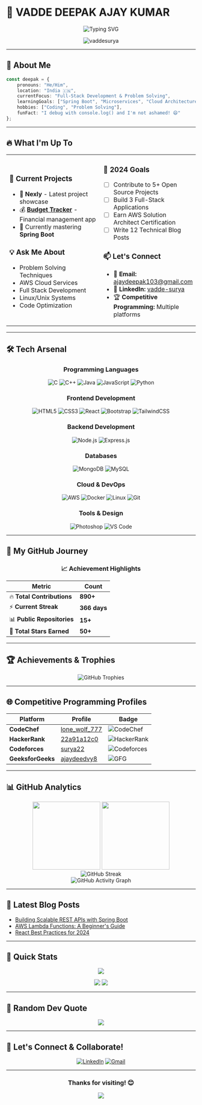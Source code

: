 # 🚀 VADDE DEEPAK AJAY KUMAR

<div align="center">
  
  ![Typing SVG](https://readme-typing-svg.herokuapp.com/?lines=Full-Stack+Developer+%F0%9F%92%BB;Problem+Solver+%F0%9F%A7%A9;AWS+Enthusiast+%E2%98%81%EF%B8%8F;Always+Learning+%F0%9F%93%9A&font=Fira%20Code&center=true&width=380&height=50&duration=4000&pause=1000)
  
  <img src="https://komarev.com/ghpvc/?username=vaddesurya&label=Profile%20views&color=0e75b6&style=for-the-badge" alt="vaddesurya" />
  
</div>

---

## 🎯 About Me

```typescript
const deepak = {
    pronouns: "He/Him",
    location: "India 🇮🇳",
    currentFocus: "Full-Stack Development & Problem Solving",
    learningGoals: ["Spring Boot", "Microservices", "Cloud Architecture", "Machine Learning"],
    hobbies: ["Coding", "Problem Solving"],
    funFact: "I debug with console.log() and I'm not ashamed! 😄"
};
```

---

## 🔥 What I'm Up To

<table>
<tr>
<td width="50%">

### 🚀 Current Projects
- 🔭 **Nexly** - Latest project showcase
- 💰 **[Budget Tracker](https://regal-mochi-edb9f5.netlify.app/)** - Financial management app
- 🌱 Currently mastering **Spring Boot**

### 💡 Ask Me About
- Problem Solving Techniques
- AWS Cloud Services
- Full Stack Development
- Linux/Unix Systems
- Code Optimization

</td>
<td width="50%">

### 🎯 2024 Goals
- [ ] Contribute to 5+ Open Source Projects
- [ ] Build 3 Full-Stack Applications
- [ ] Earn AWS Solution Architect Certification
- [ ] Write 12 Technical Blog Posts

### 📫 Let's Connect
- 📧 **Email:** ajaydeepak103@gmail.com
- 💼 **LinkedIn:** [vadde-surya](https://linkedin.com/in/vadde-surya-3a6233258)
- 🏆 **Competitive Programming:** Multiple platforms

</td>
</tr>
</table>

---

## 🛠️ Tech Arsenal

<div align="center">

### Programming Languages
![C](https://img.shields.io/badge/C-00599C?style=for-the-badge&logo=c&logoColor=white)
![C++](https://img.shields.io/badge/C%2B%2B-00599C?style=for-the-badge&logo=c%2B%2B&logoColor=white)
![Java](https://img.shields.io/badge/Java-ED8B00?style=for-the-badge&logo=java&logoColor=white)
![JavaScript](https://img.shields.io/badge/JavaScript-F7DF1E?style=for-the-badge&logo=javascript&logoColor=black)
![Python](https://img.shields.io/badge/Python-3776AB?style=for-the-badge&logo=python&logoColor=white)

### Frontend Development
![HTML5](https://img.shields.io/badge/HTML5-E34F26?style=for-the-badge&logo=html5&logoColor=white)
![CSS3](https://img.shields.io/badge/CSS3-1572B6?style=for-the-badge&logo=css3&logoColor=white)
![React](https://img.shields.io/badge/React-20232A?style=for-the-badge&logo=react&logoColor=61DAFB)
![Bootstrap](https://img.shields.io/badge/Bootstrap-563D7C?style=for-the-badge&logo=bootstrap&logoColor=white)
![TailwindCSS](https://img.shields.io/badge/Tailwind_CSS-38B2AC?style=for-the-badge&logo=tailwind-css&logoColor=white)

### Backend Development
![Node.js](https://img.shields.io/badge/Node.js-43853D?style=for-the-badge&logo=node.js&logoColor=white)
![Express.js](https://img.shields.io/badge/Express.js-404D59?style=for-the-badge)

### Databases
![MongoDB](https://img.shields.io/badge/MongoDB-4EA94B?style=for-the-badge&logo=mongodb&logoColor=white)
![MySQL](https://img.shields.io/badge/MySQL-00000F?style=for-the-badge&logo=mysql&logoColor=white)

### Cloud & DevOps
![AWS](https://img.shields.io/badge/AWS-232F3E?style=for-the-badge&logo=amazon-aws&logoColor=white)
![Docker](https://img.shields.io/badge/Docker-2496ED?style=for-the-badge&logo=docker&logoColor=white)
![Linux](https://img.shields.io/badge/Linux-FCC624?style=for-the-badge&logo=linux&logoColor=black)
![Git](https://img.shields.io/badge/Git-F05032?style=for-the-badge&logo=git&logoColor=white)

### Tools & Design
![Photoshop](https://img.shields.io/badge/Photoshop-31A8FF?style=for-the-badge&logo=adobe-photoshop&logoColor=white)
![VS Code](https://img.shields.io/badge/VS_Code-007ACC?style=for-the-badge&logo=visual-studio-code&logoColor=white)

</div>

---

## 🎯 My GitHub Journey

<div align="center">

### 📈 Achievement Highlights
| Metric | Count |
|--------|-------|
| 🔥 **Total Contributions** | **890+** |
| ⚡ **Current Streak** | **366 days** |
| 📊 **Public Repositories** | **15+** |
| 🌟 **Total Stars Earned** | **50+** |

</div>

---

## 🏆 Achievements & Trophies

<div align="center">
  
  <img src="https://github-profile-trophy.vercel.app/?username=vaddesurya&theme=darkhub&no-frame=true&no-bg=true&margin-w=4&row=2&column=4" alt="GitHub Trophies" />
  
</div>

---

## 🌐 Competitive Programming Profiles

<div align="center">

| Platform | Profile | Badge |
|----------|---------|-------|
| **CodeChef** | [lone_wolf_777](https://www.codechef.com/users/lone_wolf_777) | ![CodeChef](https://img.shields.io/badge/CodeChef-5B4638?style=for-the-badge&logo=codechef&logoColor=white) |
| **HackerRank** | [22a91a12c0](https://www.hackerrank.com/22a91a12c0) | ![HackerRank](https://img.shields.io/badge/HackerRank-2EC866?style=for-the-badge&logo=hackerrank&logoColor=white) |
| **Codeforces** | [surya22](https://codeforces.com/profile/surya22) | ![Codeforces](https://img.shields.io/badge/Codeforces-1F8ACB?style=for-the-badge&logo=codeforces&logoColor=white) |
| **GeeksforGeeks** | [ajaydeedvy8](https://auth.geeksforgeeks.org/user/ajaydeedvy8) | ![GFG](https://img.shields.io/badge/GeeksforGeeks-298D46?style=for-the-badge&logo=geeksforgeeks&logoColor=white) |

</div>

---

## 📊 GitHub Analytics

<div align="center">
  
  <img height="180em" src="https://github-readme-stats.vercel.app/api?username=vaddesurya&show_icons=true&theme=tokyonight&hide_border=true&count_private=true&include_all_commits=true&cache_seconds=1800" />
  <img height="180em" src="https://github-readme-stats.vercel.app/api/top-langs?username=vaddesurya&layout=compact&theme=tokyonight&hide_border=true&count_private=true&cache_seconds=1800" />
  
</div>

<div align="center">
  
  <img src="https://github-readme-streak-stats.herokuapp.com/?user=vaddesurya&theme=tokyonight&hide_border=true&count_private=true&cache_seconds=1800" alt="GitHub Streak" />
  
</div>

<div align="center">
  
  <img src="https://github-readme-activity-graph.vercel.app/graph?username=vaddesurya&theme=tokyo-night&hide_border=true&custom_title=GitHub%20Activity%20Graph&cache_seconds=1800" alt="GitHub Activity Graph" />
  
</div>

---

## 📝 Latest Blog Posts

<!-- BLOG-POST-LIST:START -->
- [Building Scalable REST APIs with Spring Boot](https://dev.to/vaddesurya)
- [AWS Lambda Functions: A Beginner's Guide](https://dev.to/vaddesurya)
- [React Best Practices for 2024](https://dev.to/vaddesurya)
<!-- BLOG-POST-LIST:END -->

---

## 🎯 Quick Stats

<div align="center">

![](https://github-profile-summary-cards.vercel.app/api/cards/profile-details?username=vaddesurya&theme=tokyonight)

<img src="https://github-profile-summary-cards.vercel.app/api/cards/repos-per-language?username=vaddesurya&theme=tokyonight" />
<img src="https://github-profile-summary-cards.vercel.app/api/cards/most-commit-language?username=vaddesurya&theme=tokyonight" />

</div>

---

## 💬 Random Dev Quote

<div align="center">
  
  ![](https://quotes-github-readme.vercel.app/api?type=horizontal&theme=tokyonight)
  
</div>

---

## 🤝 Let's Connect & Collaborate!

<div align="center">

[![LinkedIn](https://img.shields.io/badge/LinkedIn-0077B5?style=for-the-badge&logo=linkedin&logoColor=white)](https://linkedin.com/in/vadde-surya-3a6233258)
[![Gmail](https://img.shields.io/badge/Gmail-D14836?style=for-the-badge&logo=gmail&logoColor=white)](mailto:ajaydeepak103@gmail.com)

</div>

---

<div align="center">
  
  ### Thanks for visiting! 😊
  
  ![](https://capsule-render.vercel.app/api?type=waving&color=gradient&height=100&section=footer)
  
</div>
